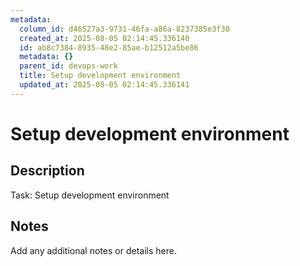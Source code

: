 ```yaml
---
metadata:
  column_id: d46527a3-9731-46fa-a86a-8237385e3f30
  created_at: 2025-08-05 02:14:45.336140
  id: ab8c7384-8935-48e2-85ae-b12512a5be86
  metadata: {}
  parent_id: devops-work
  title: Setup development environment
  updated_at: 2025-08-05 02:14:45.336141
---
```


# Setup development environment

## Description
Task: Setup development environment

## Notes
Add any additional notes or details here.